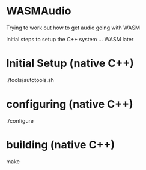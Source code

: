 # WASMAudio

Trying to work out how to get audio going with WASM

Initial steps to setup the C++ system ... WASM later

# Initial Setup (native C++)

./tools/autotools.sh

# configuring (native C++)

./configure

# building (native C++)

make
